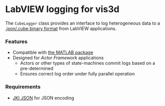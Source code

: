 # LabVIEW logging for vis3d

The `CubeLogger` class provides an interface to log heterogeneous data to a [.json/.cube binary format](SPEC.md) from LabVIEW applications.

### Features

* Compatible with [the MATLAB package](../ML) 
* Designed for *Actor Framework* applications
  * Actors or other types of state-machines commit logs based on a pre-determined 
  * Ensures correct log order under fully parallel operation

### Requirements

* [JKI JSON](https://github.com/JKISoftware/JKI-JSON-Serialization) for JSON encoding

